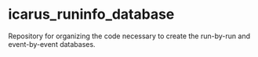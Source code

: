 # icarus_runinfo_database
Repository for organizing the code necessary to create the run-by-run and event-by-event databases.
